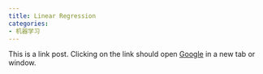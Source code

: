 ```yaml
---
title: Linear Regression
categories:
- 机器学习
---
```


This is a link post. Clicking on the link should open [Google](http://www.google.com/) in a new tab or window.
